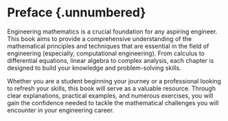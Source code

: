 # Preface {.unnumbered}

Engineering mathematics is a crucial foundation for any aspiring engineer. This book aims to provide a comprehensive understanding of the mathematical principles and techniques that are essential in the field of engineering (especially, computational engineering). From calculus to differential equations, linear algebra to complex analysis, each chapter is designed to build your knowledge and problem-solving skills.

Whether you are a student beginning your journey or a professional looking to refresh your skills, this book will serve as a valuable resource. Through clear explanations, practical examples, and numerous exercises, you will gain the confidence needed to tackle the mathematical challenges you will encounter in your engineering career.

